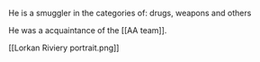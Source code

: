 He is a smuggler in the categories of: drugs, weapons and others

He was a acquaintance of the [[AA team]].

[[Lorkan Riviery portrait.png]]
